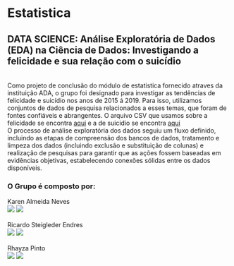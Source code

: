 # Estatistica
## DATA SCIENCE: Análise Exploratória de Dados (EDA) na Ciência de Dados: Investigando a felicidade e sua relação com o suicídio
<br>
Como projeto de conclusão do módulo de estatistica fornecido atraves da instituição ADA, o grupo foi designado para investigar as tendências de felicidade e suicídio nos anos de 2015 á 2019. Para isso, utilizamos conjuntos de dados de pesquisa relacionados a esses temas, que foram de fontes confiáveis ​​e abrangentes. O arquivo CSV que usamos sobre a felicidade se encontra <a href = "https://www.kaggle.com/datasets/unsdsn/world-happiness">aqui</a> e a de suicidio se encontra <a href = "https://www.kaggle.com/datasets/nourajo/suicide-rates-worldwide-20002019">aqui</a>
<br>
O processo de análise exploratória dos dados seguiu um fluxo definido, incluindo as etapas de compreensão dos bancos de dados, tratamento e limpeza dos dados (incluindo exclusão e substituição de colunas) e realização de pesquisas para garantir que as ações fossem baseadas em evidências objetivas, estabelecendo conexões sólidas entre os dados disponíveis.
<br>
  
  ### O Grupo é composto por:
 
<div>
  <div>
    Karen Almeida Neves<br>
    <a href = "karenalmeidaneves@gmail.com"><img src="https://img.shields.io/badge/-Gmail-%23333?style=for-the-badge&logo=gmail&logoColor=white" target="_blank"></a>
    <a href="https://www.linkedin.com/in/karen-almeida-neves/" target="_blank"><img src="https://img.shields.io/badge/-LinkedIn-%230077B5?style=for-the-badge&logo=linkedin&logoColor=white" target="_blank"></a>
  </div>
  <br>
  <div>
    Ricardo Steigleder Endres<br>
    <a href = "mailto:ricardoendres@gmail.com"><img src="https://img.shields.io/badge/-Gmail-%23333?style=for-the-badge&logo=gmail&logoColor=white" target="_blank"></a>
    <a href="https://www.linkedin.com/in/ricardoendres/" target="_blank"><img src="https://img.shields.io/badge/-LinkedIn-%230077B5?style=for-the-badge&logo=linkedin&logoColor=white" target="_blank"></a>
  </div>
  <br>
  <div>
    Rhayza Pinto<br>
    <a href = "mailto:rhayzapinto@gmail.com"><img src="https://img.shields.io/badge/-Gmail-%23333?style=for-the-badge&logo=gmail&logoColor=white" target="_blank"></a>
    <a href="https://www.linkedin.com/in/rhayza-pinto/" target="_blank"><img src="https://img.shields.io/badge/-LinkedIn-%230077B5?style=for-the-badge&logo=linkedin&logoColor=white" target="_blank"></a>
  </div>
</div>
